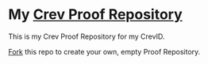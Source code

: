# My [Crev Proof Repository](https://github.com/crev-dev/crev/wiki/Proof-Repository)

This is my Crev Proof Repository for my CrevID.

[Fork](https://github.com/crev-dev/crev-proofs/fork) this repo to create your own, empty Proof Repository.
